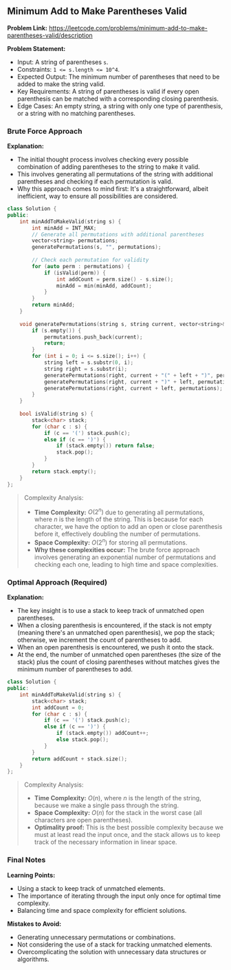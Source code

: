 ## Minimum Add to Make Parentheses Valid
**Problem Link:** https://leetcode.com/problems/minimum-add-to-make-parentheses-valid/description

**Problem Statement:**
- Input: A string of parentheses `s`.
- Constraints: `1 <= s.length <= 10^4`.
- Expected Output: The minimum number of parentheses that need to be added to make the string valid.
- Key Requirements: A string of parentheses is valid if every open parenthesis can be matched with a corresponding closing parenthesis.
- Edge Cases: An empty string, a string with only one type of parenthesis, or a string with no matching parentheses.

### Brute Force Approach
**Explanation:**
- The initial thought process involves checking every possible combination of adding parentheses to the string to make it valid.
- This involves generating all permutations of the string with additional parentheses and checking if each permutation is valid.
- Why this approach comes to mind first: It's a straightforward, albeit inefficient, way to ensure all possibilities are considered.

```cpp
class Solution {
public:
    int minAddToMakeValid(string s) {
        int minAdd = INT_MAX;
        // Generate all permutations with additional parentheses
        vector<string> permutations;
        generatePermutations(s, "", permutations);
        
        // Check each permutation for validity
        for (auto perm : permutations) {
            if (isValid(perm)) {
                int addCount = perm.size() - s.size();
                minAdd = min(minAdd, addCount);
            }
        }
        return minAdd;
    }
    
    void generatePermutations(string s, string current, vector<string>& permutations) {
        if (s.empty()) {
            permutations.push_back(current);
            return;
        }
        for (int i = 0; i <= s.size(); i++) {
            string left = s.substr(0, i);
            string right = s.substr(i);
            generatePermutations(right, current + "(" + left + ")", permutations);
            generatePermutations(right, current + ")" + left, permutations);
            generatePermutations(right, current + left, permutations);
        }
    }
    
    bool isValid(string s) {
        stack<char> stack;
        for (char c : s) {
            if (c == '(') stack.push(c);
            else if (c == ')') {
                if (stack.empty()) return false;
                stack.pop();
            }
        }
        return stack.empty();
    }
};
```

> Complexity Analysis:
> - **Time Complexity:** $O(2^{n})$ due to generating all permutations, where $n$ is the length of the string. This is because for each character, we have the option to add an open or close parenthesis before it, effectively doubling the number of permutations.
> - **Space Complexity:** $O(2^{n})$ for storing all permutations.
> - **Why these complexities occur:** The brute force approach involves generating an exponential number of permutations and checking each one, leading to high time and space complexities.

### Optimal Approach (Required)
**Explanation:**
- The key insight is to use a stack to keep track of unmatched open parentheses.
- When a closing parenthesis is encountered, if the stack is not empty (meaning there's an unmatched open parenthesis), we pop the stack; otherwise, we increment the count of parentheses to add.
- When an open parenthesis is encountered, we push it onto the stack.
- At the end, the number of unmatched open parentheses (the size of the stack) plus the count of closing parentheses without matches gives the minimum number of parentheses to add.

```cpp
class Solution {
public:
    int minAddToMakeValid(string s) {
        stack<char> stack;
        int addCount = 0;
        for (char c : s) {
            if (c == '(') stack.push(c);
            else if (c == ')') {
                if (stack.empty()) addCount++;
                else stack.pop();
            }
        }
        return addCount + stack.size();
    }
};
```

> Complexity Analysis:
> - **Time Complexity:** $O(n)$, where $n$ is the length of the string, because we make a single pass through the string.
> - **Space Complexity:** $O(n)$ for the stack in the worst case (all characters are open parentheses).
> - **Optimality proof:** This is the best possible complexity because we must at least read the input once, and the stack allows us to keep track of the necessary information in linear space.

### Final Notes
**Learning Points:**
- Using a stack to keep track of unmatched elements.
- The importance of iterating through the input only once for optimal time complexity.
- Balancing time and space complexity for efficient solutions.

**Mistakes to Avoid:**
- Generating unnecessary permutations or combinations.
- Not considering the use of a stack for tracking unmatched elements.
- Overcomplicating the solution with unnecessary data structures or algorithms.